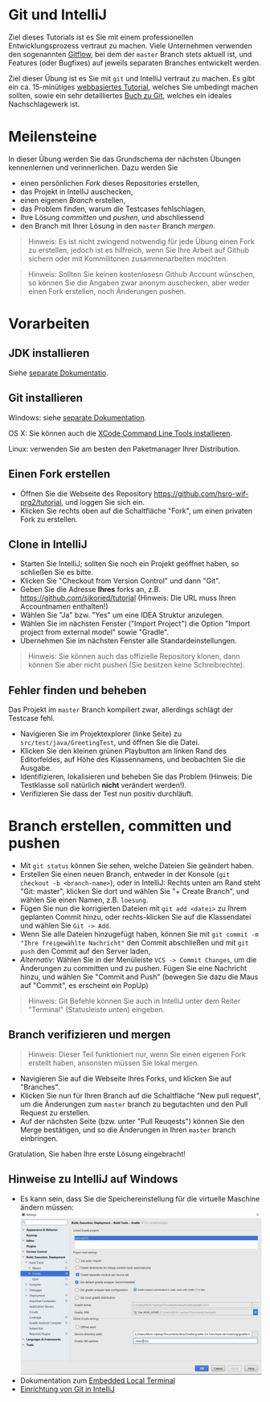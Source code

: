 # Git und IntelliJ

Ziel dieses Tutorials ist es Sie mit einem professionellen Entwicklungsprozess vertraut zu machen.
Viele Unternehmen verwenden den sogenannten [Gitflow](https://www.atlassian.com/git/tutorials/comparing-workflows/gitflow-workflow), bei dem der `master` Branch stets aktuell ist, und Features (oder Bugfixes) auf jeweils separaten Branches entwickelt werden.


Ziel dieser Übung ist es Sie mit `git` und IntelliJ vertraut zu machen.
Es gibt ein ca. 15-minütiges [webbasiertes Tutorial](https://try.github.io/levels/1/challenges/1), welches Sie umbedingt machen sollten, sowie ein sehr detailliertes [Buch zu Git](https://git-scm.com/book/de/v1), welches ein ideales Nachschlagewerk ist.


# Meilensteine

In dieser Übung werden Sie das Grundschema der nächsten Übungen kennenlernen und verinnerlichen.
Dazu werden Sie

- einen persönlichen _Fork_ dieses Repositories erstellen,
- das Projekt in IntelliJ auschecken,
- einen eigenen _Branch_ erstellen,
- das Problem finden, warum die Testcases fehlschlagen,
- Ihre Lösung _committen_ und _pushen_, und abschliessend
- den Branch mit Ihrer Lösung in den `master` Branch _mergen_.

> Hinweis: Es ist nicht zwingend notwendig für jede Übung einen Fork zu erstellen, jedoch ist es hilfreich, wenn Sie Ihre Arbeit auf Github sichern oder mit Kommilitonen zusammenarbeiten möchten.

> Hinweis: Sollten Sie keinen kostenlosesn Github Account wünschen, so können Sie die Angaben zwar anonym auschecken, aber weder einen Fork erstellen, noch Änderungen pushen.


# Vorarbeiten

## JDK installieren

Siehe [separate Dokumentatio](docs/win-install-jdk.md).


## Git installieren

Windows: siehe [separate Dokumentation](docs/win-install-git.md).

OS X: Sie können auch die [XCode Command Line Tools installieren](http://osxdaily.com/2014/02/12/install-command-line-tools-mac-os-x/).

Linux: verwenden Sie am besten den Paketmanager Ihrer Distribution.


## Einen Fork erstellen

- Öffnen Sie die Webseite des Repository https://github.com/hsro-wif-prg2/tutorial, und loggen Sie sich ein.
- Klicken Sie rechts oben auf die Schaltfläche "Fork", um einen privaten Fork zu erstellen.


## Clone in IntelliJ

- Starten Sie IntelliJ; sollten Sie noch ein Projekt geöffnet haben, so schließen Sie es bitte.
- Klicken Sie "Checkout from Version Control" und dann "Git".
- Geben Sie die Adresse **Ihres** forks an, z.B. https://github.com/sikoried/tutorial (Hinweis: Die URL muss Ihren Accountnamen enthalten!)
- Wählen Sie "Ja" bzw. "Yes" um eine IDEA Struktur anzulegen.
- Wählen Sie im nächsten Fenster ("Import Project") die Option "Import project from external model" sowie "Gradle".
- Übernehmen Sie im nächsten Fenster alle Standardeinstellungen.

> Hinweis: Sie können auch das offizielle Repository klonen, dann können Sie aber nicht pushen (Sie besitzen keine Schreibrechte).


## Fehler finden und beheben

Das Projekt im `master` Branch kompiliert zwar, allerdings schlägt der Testcase fehl.

- Navigieren Sie im Projektexplorer (linke Seite) zu `src/test/java/GreetingTest`, und öffnen Sie die Datei.
- Klicken Sie den kleinen grünen Playbutton am linken Rand des Editorfeldes, auf Höhe des Klassennamens, und beobachten Sie die Ausgabe.
- Identifizieren, lokalisieren und beheben Sie das Problem (Hinweis: Die Testklasse soll natürlich **nicht** verändert werden!).
- Verifizieren Sie dass der Test nun positiv durchläuft.


# Branch erstellen, committen und pushen


- Mit `git status` können Sie sehen, welche Dateien Sie geändert haben.
- Erstellen Sie einen neuen Branch, entweder in der Konsole (`git checkout -b <branch-name>`), oder in IntelliJ: Rechts unten am Rand steht "Git: master", klicken Sie dort und wählen Sie "+ Create Branch", und wählen Sie einen Namen, z.B. `loesung`.
- Fügen Sie nun die korrigierten Dateien mit `git add <datei>` zu Ihrem geplanten Commit hinzu, oder rechts-klicken Sie auf die Klassendatei und wählen Sie `Git -> Add`.
- Wenn Sie alle Dateien hinzugefügt haben, können Sie mit `git commit -m "Ihre freigewählte Nachricht"` den Commit abschließen und mit `git push` den Commit auf den Server laden, 
- _Alternativ:_ Wählen Sie in der Menüleiste `VCS -> Commit Changes`, um die Änderungen zu committen und zu pushen.
	Fügen Sie eine Nachricht hinzu, und wählen Sie "Commit and Push" (bewegen Sie dazu die Maus auf "Commit", es erscheint ein PopUp)

> Hinweis: Git Befehle können Sie auch in IntelliJ unter dem Reiter "Terminal" (Statusleiste unten) eingeben.


## Branch verifizieren und mergen

> Hinweis: Dieser Teil funktioniert nur, wenn Sie einen eigenen Fork erstellt haben, ansonsten müssen Sie lokal mergen.

- Navigieren Sie auf die Webseite Ihres Forks, und klicken Sie auf "Branches".
- Klicken Sie nun für Ihren Branch auf die Schaltfläche "New pull request", um die Änderungen zum `master` branch zu begutachten und den Pull Request zu erstellen.
- Auf der nächsten Seite (bzw. unter "Pull Reuqests") können Sie den Merge bestätigen, und so die Änderungen in Ihren `master` branch einbringen.

Gratulation, Sie haben Ihre erste Lösung eingebracht!


## Hinweise zu IntelliJ auf Windows

- Es kann sein, dass Sie die Speichereinstellung für die virtuelle Maschine ändern müssen:
    ![vm-settings-windows](docs/res/vm-settings-windows.jpg "Windows VM Memory Settings")
- Dokumentation zum [Embedded Local Terminal](https://www.jetbrains.com/help/idea/2017.3/working-with-embedded-local-terminal.html)
- [Einrichtung von Git in IntelliJ](http://stackoverflow.com/questions/21676150/setup-git-in-intellij-terminal)
